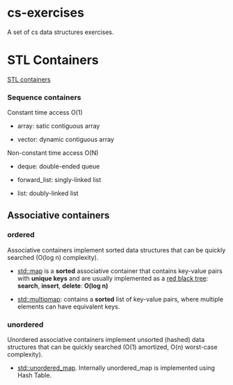 # cs-exercises
A set of cs data structures exercises.

# STL Containers
[STL containers](http://www.cplusplus.com/reference/stl/)

### Sequence containers

Constant time access O(1)

* array: satic contiguous array  

* vector: dynamic contiguous array 

Non-constant time access O(N)

* deque: double-ended queue 

* forward_list: singly-linked list

* list: doubly-linked list 


## Associative containers

### **ordered**

Associative containers implement sorted data structures that can be quickly searched (O(log n) complexity).

* [std::map](http://en.cppreference.com/w/cpp/container/map)  is a **sorted** associative container that contains key-value pairs with **unique keys** and are usually implemented as a [red black tree](https://en.wikipedia.org/wiki/Red%E2%80%93black_tree): **search**, **insert**, **delete**: **O(log n)**

* [std::multipmap](http://en.cppreference.com/w/cpp/container/multimap): contains a **sorted** list of key-value pairs, 
where multiple elements can have equivalent keys.

### **unordered**

Unordered associative containers implement unsorted (hashed) data structures that can be quickly searched (O(1) amortized, O(n) worst-case complexity).

* [std::unordered_map](http://www.cplusplus.com/reference/unordered_map/unordered_map/). Internally unordered_map is implemented using Hash Table.
